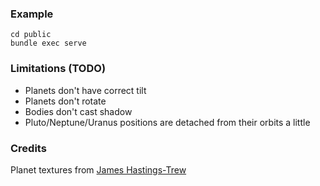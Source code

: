 ### Example
    cd public
    bundle exec serve

### Limitations (TODO)
  * Planets don't have correct tilt
  * Planets don't rotate
  * Bodies don't cast shadow
  * Pluto/Neptune/Uranus positions are detached from their orbits a little

### Credits
Planet textures from [James Hastings-Trew](http://planetpixelemporium.com/planets.html)
